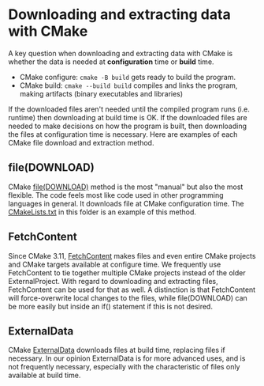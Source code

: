 # Downloading and extracting data with CMake

A key question when downloading and extracting data with CMake is whether the data is needed at **configuration** time or **build** time.

* CMake configure:  `cmake -B build` gets ready to build the program.
* CMake build: `cmake --build build` compiles and links the program, making artifacts (binary executables and libraries)

If the downloaded files aren't needed until the compiled program runs (i.e. runtime) then downloading at build time is OK.
If the downloaded files are needed to make decisions on how the program is built, then downloading the files at configuration time is necessary.
Here are examples of each CMake file download and extraction method.

## file(DOWNLOAD)

CMake
[file(DOWNLOAD)](https://cmake.org/cmake/help/latest/command/file.html?highlight=file%20download#download)
method is the most "manual" but also the most flexible.
The code feels most like code used in other programming languages in general.
It downloads file at CMake configuration time.
The [CMakeLists.txt](./CMakeLists.txt) in this folder is an example of this method.

## FetchContent

Since CMake 3.11,
[FetchContent](https://cmake.org/cmake/help/latest/module/FetchContent.html)
makes files and even entire CMake projects and CMake targets available at configure time.
We frequently use FetchContent to tie together multiple CMake projects instead of the older ExternalProject.
With regard to downloading and extracting files, FetchContent can be used for that as well.
A distinction is that FetchContent will force-overwrite local changes to the files, while file(DOWNLOAD) can be more easily but inside an if() statement if this is not desired.

## ExternalData

CMake
[ExternalData](https://cmake.org/cmake/help/latest/module/ExternalData.html)
downloads files at build time, replacing files if necessary.
In our opinion ExternalData is for more advanced uses, and is not frequently necessary, especially with the characteristic of files only available at build time.